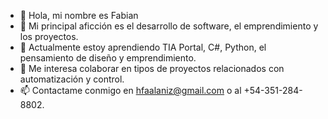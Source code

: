 - 👋 Hola, mi nombre es Fabian
- 👀 Mi principal aficción es el desarrollo de software, el emprendimiento y los proyectos.
- 🌱 Actualmente estoy aprendiendo TIA Portal, C#, Python, el pensamiento de diseño y emprendimiento.
- 💞️ Me interesa colaborar en tipos de proyectos relacionados con automatización y control.
- 📫 Contactame conmigo en hfaalaniz@gmail.com o al +54-351-284-8802.
